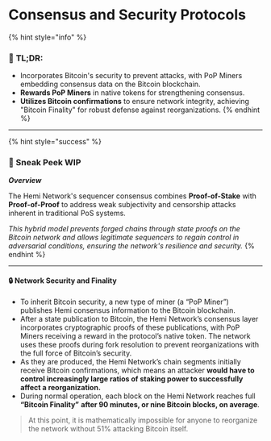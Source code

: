 # Consensus and Security Protocols

{% hint style="info" %}
### 📜 **TL;DR:**

* Incorporates Bitcoin's security to prevent attacks, with PoP Miners embedding consensus data on the Bitcoin blockchain.
* **Rewards PoP Miners** in native tokens for strengthening consensus.
* **Utilizes Bitcoin confirmations** to ensure network integrity, achieving "Bitcoin Finality" for robust defense against reorganizations.
{% endhint %}

***

{% hint style="success" %}
### 👀 Sneak Peek WIP

_**Overview**_

The Hemi Network's sequencer consensus combines **Proof-of-Stake** with **Proof-of-Proof** to address weak subjectivity and censorship attacks inherent in traditional PoS systems.

_This hybrid model prevents forged chains through state proofs on the Bitcoin network and allows legitimate sequencers to regain control in adversarial conditions, ensuring the network's resilience and security._
{% endhint %}

***

#### 🔒 **Network Security and Finality**

* To inherit Bitcoin security, a new type of miner (a “PoP Miner”) publishes Hemi consensus information to the Bitcoin blockchain.
* After a state publication to Bitcoin, the Hemi Network’s consensus layer incorporates cryptographic proofs of these publications, with PoP Miners receiving a reward in the protocol’s native token. The network uses these proofs during fork resolution to prevent reorganizations with the full force of Bitcoin’s security.
* As they are produced, the Hemi Network’s chain segments initially receive Bitcoin confirmations, which means an attacker **would have to control increasingly large ratios of staking power to successfully affect a reorganization.**
* During normal operation, each block on the Hemi Network reaches full **“Bitcoin Finality”** **after 90 minutes, or nine Bitcoin blocks, on average**.

> At this point, it is mathematically impossible for anyone to reorganize the network without 51% attacking Bitcoin itself.
